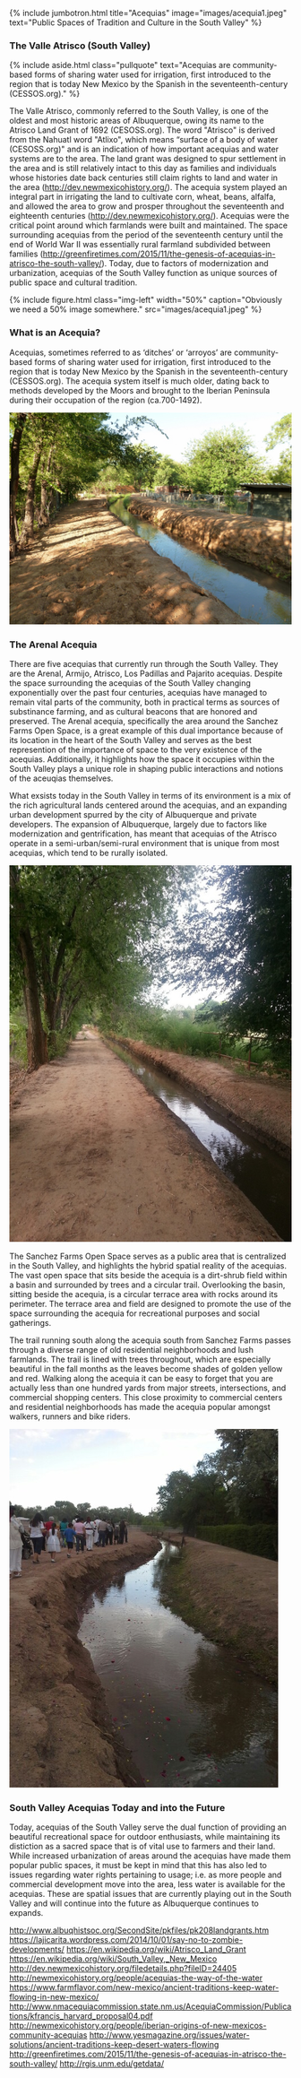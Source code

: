 ---
---

{% include jumbotron.html
title="Acequias"
image="images/acequia1.jpeg"
text="Public Spaces of Tradition and Culture in the South Valley"
%}

### The Valle Atrisco (South Valley)

{% include aside.html
  class="pullquote"
  text="Acequias are community-based forms of sharing water used for irrigation, first introduced to the region that is today New Mexico by the Spanish in the seventeenth-century (CESSOS.org)."
  %}

The Valle Atrisco, commonly referred to the South Valley, is one of the oldest and most historic areas of Albuquerque, owing its name to the Atrisco Land Grant of 1692 (CESOSS.org). The word "Atrisco" is derived from the Nahuatl word "Atlixo", which means “surface of a body of water (CESOSS.org)" and is an indication of how important acequias and water systems are to the area. The land grant was designed to spur settlement in the area and is still relatively intact to this day as families and individuals whose histories date back centuries still claim rights to land and water in the area (http://dev.newmexicohistory.org/). The acequia system played an integral part in irrigating the land to cultivate corn, wheat, beans, alfalfa, and allowed the area to grow and prosper throughout the seventeenth and eighteenth centuries (http://dev.newmexicohistory.org/). Acequias were the critical point around which farmlands were built and maintained. The space surrounding acequias from the period of the seventeenth century until the end of World War II was essentially rural farmland subdivided between families (http://greenfiretimes.com/2015/11/the-genesis-of-acequias-in-atrisco-the-south-valley/). Today, due to factors of modernization and urbanization, acequias of the South Valley function as unique sources of public space and cultural tradition.
  
  {% include figure.html
class="img-left"
width="50%"
caption="Obviously we need a 50% image somewhere."
src="images/acequia1.jpeg"
%}
  
### What is an Acequia?

Acequias, sometimes referred to as ‘ditches’ or ‘arroyos’ are community-based forms of sharing water used for irrigation, first introduced to the region that is today New Mexico by the Spanish in the seventeenth-century (CESSOS.org). The acequia system itself is much older, dating back to methods developed by the Moors and brought to the Iberian Peninsula during their occupation of the region (ca.700-1492).

![South Valley Acequia](images/acequia2.jpeg)

### The Arenal Acequia

There are five acequias that currently run through the South Valley. They are the Arenal, Armijo, Atrisco, Los Padillas and Pajarito acequias. Despite the space surrounding the acequias of the South Valley changing exponentially over the past four centuries, acequias have managed to remain vital parts of the community, both in practical terms as sources of substinance farming, and as cultural beacons that are honored and preserved. The Arenal acequia, specifically the area around the Sanchez Farms Open Space, is a great example of this dual importance because of its location in the heart of the South Valley and serves as the best represention of the importance of space to the very existence of the acequias. Additionally, it highlights how the space it occupies within the South Valley plays a unique role in shaping public interactions and notions of the aceuqias themselves.

What exsists today in the South Valley in terms of its environment is a mix of the rich agricultural lands centered around the acequias, and an expanding urban development spurred by the city of Albuquerque and private developers. The expansion of Albuquerque, largely due to factors like modernization and gentrification, has meant that acequias of the Atrisco operate in a semi-urban/semi-rural environment that is unique from most acequias, which tend to be rurally isolated.

![South Valley Acequia](images/acequia3.jpeg)

The Sanchez Farms Open Space serves as a public area that is centralized in the South Valley, and highlights the hybrid spatial reality of the acequias. The vast open space that sits beside the acequia is a dirt-shrub field within a basin and surrounded by trees and a circular trail. Overlooking the basin, sitting beside the acequia, is a circular terrace area with rocks around its perimeter. The terrace area and field are designed to promote the use of the space surrounding the acequia for recreational purposes and social gatherings.

The trail running south along the acequia south from Sanchez Farms passes through a diverse range of old residential neighborhoods and lush farmlands. The trail is lined with trees throughout, which are especially beautiful in the fall months as the leaves become shades of golden yellow and red. Walking along the acequia it can be easy to forget that you are actually less than one hundred yards from major streets, intersections, and commercial shopping centers. This close proximity to commercial centers and residential neighborhoods has made the acequia popular amongst walkers, runners and bike riders.

![South Valley Acequia](images/acequia5.jpeg)

### South Valley Acequias Today and into the Future

Today, acequias of the South Valley serve the dual function of providing an beautiful recreational space for outdoor enthusiasts, while maintaining its distiction as a sacred space that is of vital use to farmers and their land. While increased urbanization of areas around the acequias have made them popular public spaces, it must be kept in mind that this has also led to issues regarding water rights pertaining to usage; i.e. as more people and commercial development move into the area, less water is available for the acequias. These are spatial issues that are currently playing out in the South Valley and will continue into the future as Albuquerque continues to expands.    

http://www.albuqhistsoc.org/SecondSite/pkfiles/pk208landgrants.htm
https://lajicarita.wordpress.com/2014/10/01/say-no-to-zombie-developments/
https://en.wikipedia.org/wiki/Atrisco_Land_Grant
https://en.wikipedia.org/wiki/South_Valley,_New_Mexico
http://dev.newmexicohistory.org/filedetails.php?fileID=24405
http://newmexicohistory.org/people/acequias-the-way-of-the-water
https://www.farmflavor.com/new-mexico/ancient-traditions-keep-water-flowing-in-new-mexico/
http://www.nmacequiacommission.state.nm.us/AcequiaCommission/Publications/kfrancis_harvard_proposal04.pdf
http://newmexicohistory.org/people/iberian-origins-of-new-mexicos-community-acequias
http://www.yesmagazine.org/issues/water-solutions/ancient-traditions-keep-desert-waters-flowing
http://greenfiretimes.com/2015/11/the-genesis-of-acequias-in-atrisco-the-south-valley/
http://rgis.unm.edu/getdata/
